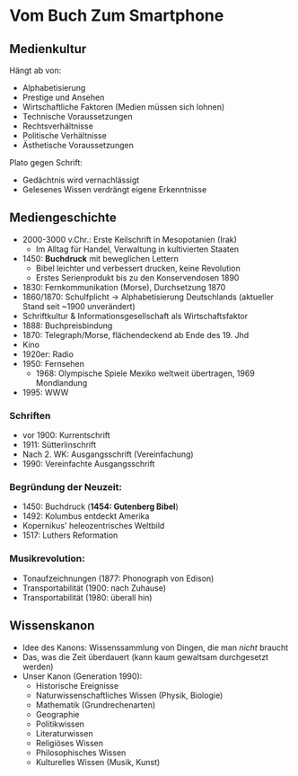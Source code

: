 # Vom Buch Zum Smartphone
## Medienkultur
Hängt ab von:

- Alphabetisierung
- Prestige und Ansehen
- Wirtschaftliche Faktoren (Medien müssen sich lohnen)
- Technische Voraussetzungen
- Rechtsverhältnisse
- Politische Verhältnisse
- Ästhetische Voraussetzungen

Plato gegen Schrift:

- Gedächtnis wird vernachlässigt
- Gelesenes Wissen verdrängt eigene Erkenntnisse


## Mediengeschichte
* 2000-3000 v.Chr.: Erste Keilschrift in Mesopotanien (Irak)
	* Im Alltag für Handel, Verwaltung in kultivierten Staaten
* 1450: **Buchdruck** mit beweglichen Lettern
	* Bibel leichter und verbessert drucken, keine Revolution
	* Erstes Serienprodukt bis zu den Konservendosen 1890
* 1830: Fernkommunikation (Morse), Durchsetzung 1870
* 1860/1870: Schulfplicht -> Alphabetisierung Deutschlands (aktueller Stand seit ~1900 unverändert)
* Schriftkultur & Informationsgesellschaft als Wirtschaftsfaktor
* 1888: Buchpreisbindung
* 1870: Telegraph/Morse, flächendeckend ab Ende des 19. Jhd
* Kino
* 1920er: Radio
* 1950: Fernsehen
	* 1968: Olympische Spiele Mexiko weltweit übertragen, 1969 Mondlandung
* 1995: WWW

### Schriften
* vor 1900: Kurrentschrift
* 1911: Sütterlinschrift 
* Nach 2. WK: Ausgangsschrift (Vereinfachung) 
* 1990: Vereinfachte Ausgangsschrift

### Begründung der Neuzeit:
* 1450: Buchdruck (**1454: Gutenberg Bibel**)
* 1492: Kolumbus entdeckt Amerika
* Kopernikus' heleozentrisches Weltbild
* 1517: Luthers Reformation

### Musikrevolution:
- Tonaufzeichnungen (1877: Phonograph von Edison)
- Transportabilität (1900: nach Zuhause)
- Transportabilität (1980: überall hin)


## Wissenskanon
- Idee des Kanons: Wissenssammlung von Dingen, die man *nicht* braucht
- Das, was die Zeit überdauert (kann kaum gewaltsam durchgesetzt werden)
- Unser Kanon (Generation 1990):
	- Historische Ereignisse
	- Naturwissenschaftliches Wissen (Physik, Biologie)
	- Mathematik (Grundrechenarten)
	- Geographie
	- Politikwissen
	- Literaturwissen
	- Religiöses Wissen
	- Philosophisches Wissen
	- Kulturelles Wissen (Musik, Kunst)
